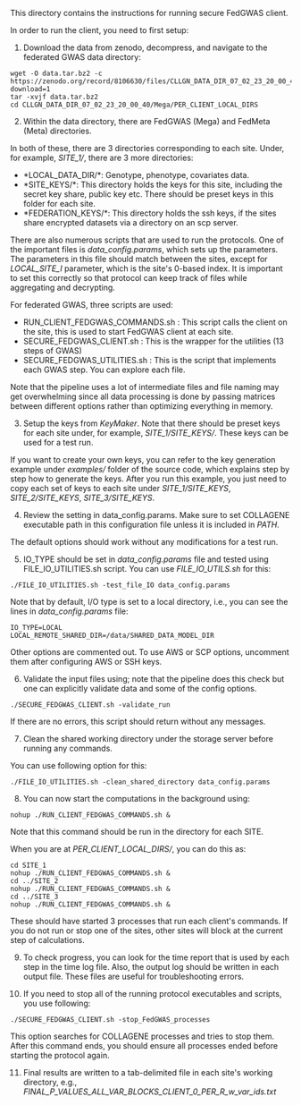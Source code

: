 This directory contains the instructions for running secure FedGWAS client.

In order to run the client, you need to first setup:
1) Download the data from zenodo, decompress, and navigate to the federated GWAS data directory:
```
wget -O data.tar.bz2 -c https://zenodo.org/record/8106630/files/CLLGN_DATA_DIR_07_02_23_20_00_40.tar.bz2?download=1
tar -xvjf data.tar.bz2 
cd CLLGN_DATA_DIR_07_02_23_20_00_40/Mega/PER_CLIENT_LOCAL_DIRS
```

2) Within the data directory, there are FedGWAS (Mega) and FedMeta (Meta) directories. 

In both of these, there are 3 directories corresponding to each site. Under, for example, *SITE_1/*, there are 3 more directories:

<ul>
<li> *LOCAL_DATA_DIR/*: Genotype, phenotype, covariates data.</li> 
<li> *SITE_KEYS/*: This directory holds the keys for this site, including the secret key share, public key etc. There should be preset keys in this folder for each site.</li> 
<li> *FEDERATION_KEYS/*: This directory holds the ssh keys, if the sites share encrypted datasets via a directory on an scp server.</li> 
</ul>

There are also numerous scripts that are used to run the protocols. One of the important files is *data_config.params*, which sets up the parameters. The parameters in this file should match between the sites, except for *LOCAL_SITE_I* parameter, which is the site's 0-based index. It is important to set this correctly so that protocol can keep track of files while aggregating and decrypting.

For federated GWAS, three scripts are used:
<ul>
<li> RUN_CLIENT_FEDGWAS_COMMANDS.sh : This script calls the client on the site, this is used to start FedGWAS client at each site.</li> 
<li> SECURE_FEDGWAS_CLIENT.sh : This is the wrapper for the utilities (13 steps of GWAS) </li> 
<li> SECURE_FEDGWAS_UTILITIES.sh : This is the script that implements each GWAS step. You can explore each file.</li> 
</ul>

Note that the pipeline uses a lot of intermediate files and file naming may get overwhelming since all data processing is done by passing matrices between different options rather than optimizing everything in memory.

3) Setup the keys from *KeyMaker*. Note that there should be preset keys for each site under, for example, *SITE_1/SITE_KEYS/*. These keys can be used for a test run.

If you want to create your own keys, you can refer to the key generation example under *examples/* folder of the source code, which explains step by step how to generate the keys. After you run this example, you just need to copy each set of keys to each site under *SITE_1/SITE_KEYS*, *SITE_2/SITE_KEYS*, *SITE_3/SITE_KEYS*.

4) Review the setting in data_config.params. Make sure to set COLLAGENE executable path in this configuration file unless it is included in *PATH*.

The default options should work without any modifications for a test run.

5) IO_TYPE should be set in *data_config.params* file and tested using FILE_IO_UTILITIES.sh script. You can use *FILE_IO_UTILS.sh* for this:

```
./FILE_IO_UTILITIES.sh -test_file_IO data_config.params
```

Note that by default, I/O type is set to a local directory, i.e., you can see the lines in *data_config.params* file:
```
IO_TYPE=LOCAL
LOCAL_REMOTE_SHARED_DIR=/data/SHARED_DATA_MODEL_DIR
```
Other options are commented out. To use AWS or SCP options, uncomment them after configuring AWS or SSH keys.

6) Validate the input files using; note that the pipeline does this check but one can explicitly validate data and some of the config options.
```
./SECURE_FEDGWAS_CLIENT.sh -validate_run
```

If there are no errors, this script should return without any messages.

7) Clean the shared working directory under the storage server before running any commands.

You can use following option for this:
```
./FILE_IO_UTILITIES.sh -clean_shared_directory data_config.params
```

8) You can now start the computations in the background using:
```
nohup ./RUN_CLIENT_FEDGWAS_COMMANDS.sh &
```

Note that this command should be run in the directory for each SITE.

When you are at *PER_CLIENT_LOCAL_DIRS/*, you can do this as:
```
cd SITE_1
nohup ./RUN_CLIENT_FEDGWAS_COMMANDS.sh &
cd ../SITE_2
nohup ./RUN_CLIENT_FEDGWAS_COMMANDS.sh &
cd ../SITE_3
nohup ./RUN_CLIENT_FEDGWAS_COMMANDS.sh &
```

These should have started 3 processes that run each client's commands. If you do not run or stop one of the sites, other sites will block at the current step of calculations.

9) To check progress, you can look for the time report that is used by each step in the time log file. Also, the output log should be written in each output file. These files are useful for troubleshooting errors.

10) If you need to stop all of the running protocol executables and scripts, you use following:
```
./SECURE_FEDGWAS_CLIENT.sh -stop_FedGWAS_processes
```
This option searches for COLLAGENE processes and tries to stop them. After this command ends, you should ensure all processes ended before starting the protocol again.

11) Final results are written to a tab-delimited file in each site's working directory, e.g., *FINAL_P_VALUES_ALL_VAR_BLOCKS_CLIENT_0_PER_R_w_var_ids.txt*